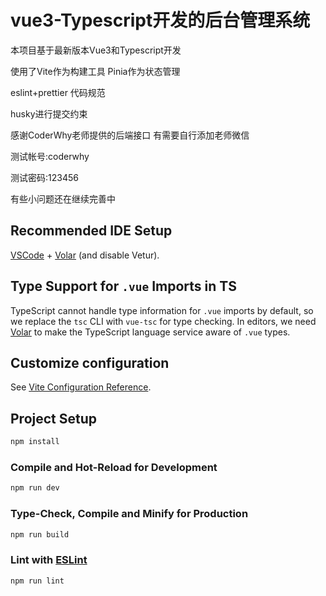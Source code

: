 # vue3-Typescript开发的后台管理系统
本项目基于最新版本Vue3和Typescript开发

使用了Vite作为构建工具 Pinia作为状态管理 

eslint+prettier 代码规范

husky进行提交约束


感谢CoderWhy老师提供的后端接口 有需要自行添加老师微信

测试帐号:coderwhy

测试密码:123456

有些小问题还在继续完善中
## Recommended IDE Setup

[VSCode](https://code.visualstudio.com/) + [Volar](https://marketplace.visualstudio.com/items?itemName=Vue.volar) (and disable Vetur).

## Type Support for `.vue` Imports in TS

TypeScript cannot handle type information for `.vue` imports by default, so we replace the `tsc` CLI with `vue-tsc` for type checking. In editors, we need [Volar](https://marketplace.visualstudio.com/items?itemName=Vue.volar) to make the TypeScript language service aware of `.vue` types.

## Customize configuration

See [Vite Configuration Reference](https://vitejs.dev/config/).

## Project Setup

```sh
npm install
```

### Compile and Hot-Reload for Development

```sh
npm run dev
```

### Type-Check, Compile and Minify for Production

```sh
npm run build
```

### Lint with [ESLint](https://eslint.org/)

```sh
npm run lint
```
